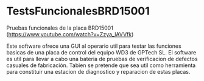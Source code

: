 # TestsFuncionalesBRD15001
Pruebas funcionales de la placa BRD15001
(https://www.youtube.com/watch?v=Zzya_lAVVfk)

Este software ofrece una GUI al operario util para testar las funciones basicas de una placa de control del equipo WD3 de GPTech SL.
El software es util para llevar a cabo una bateria de pruebas de verificacion de defectos casuales de fabricación.
Tabien se pretende que sea util como herramienta para constituir una estacion de diagnostico y reparacion de estas placas.
